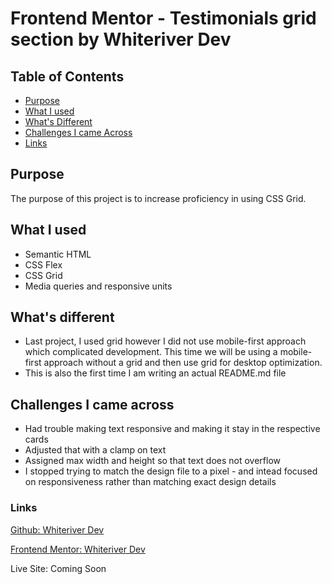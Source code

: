 # Frontend Mentor - Testimonials grid section by Whiteriver Dev

## Table of Contents

- [Purpose](#purpose)
- [What I used](#what-i-used)
- [What's Different](#whats-different)
- [Challenges I came Across](#challenges-i-came-across)
- [Links](#links)

## Purpose

The purpose of this project is to increase proficiency in using CSS Grid. 

## What I used

- Semantic HTML
- CSS Flex
- CSS Grid 
- Media queries and responsive units

## What's different

- Last project, I used grid however I did not use mobile-first approach which complicated development. This time we will be using a mobile-first approach without a grid and then use grid for desktop optimization.
- This is also the first time I am writing an actual README.md file

## Challenges I came across

- Had trouble making text responsive and making it stay in the respective cards
- Adjusted that with a clamp on text
- Assigned max width and height so that text does not overflow
- I stopped trying to match the design file to a pixel - and intead focused on responsiveness rather than matching exact design details


### Links

[Github: Whiteriver Dev](https://github.com/whiteriver-dev)

[Frontend Mentor: Whiteriver Dev](https://www.frontendmentor.io/profile/whiteriver-dev)

Live Site: Coming Soon